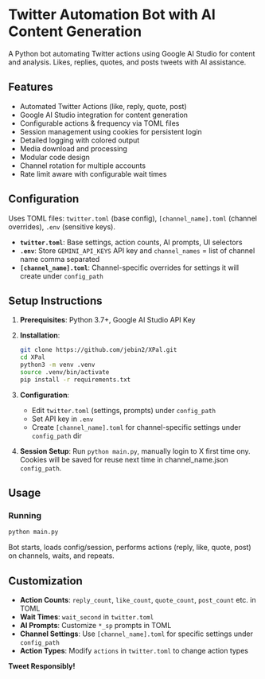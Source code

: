 # Twitter Automation Bot with AI Content Generation

A Python bot automating Twitter actions using Google AI Studio for content and analysis. Likes, replies, quotes, and posts tweets with AI assistance.

## Features

- Automated Twitter Actions (like, reply, quote, post)
- Google AI Studio integration for content generation
- Configurable actions & frequency via TOML files
- Session management using cookies for persistent login
- Detailed logging with colored output
- Media download and processing
- Modular code design
- Channel rotation for multiple accounts
- Rate limit aware with configurable wait times

## Configuration

Uses TOML files: `twitter.toml` (base config), `[channel_name].toml` (channel overrides), `.env` (sensitive keys).

- **`twitter.toml`**: Base settings, action counts, AI prompts, UI selectors
- **`.env`**: Store `GEMINI_API_KEYS` API key and `channel_names` = list of channel name comma separated
- **`[channel_name].toml`**: Channel-specific overrides for settings it will create under `config_path`

## Setup Instructions

1. **Prerequisites**: Python 3.7+, Google AI Studio API Key

2. **Installation**:
   ```bash
   git clone https://github.com/jebin2/XPal.git
   cd XPal
   python3 -m venv .venv
   source .venv/bin/activate
   pip install -r requirements.txt
   ```

3. **Configuration**:
   - Edit `twitter.toml` (settings, prompts) under `config_path`
   - Set API key in `.env`
   - Create `[channel_name].toml` for channel-specific settings under `config_path` dir

4. **Session Setup**: Run `python main.py`, manually login to X first time ony. Cookies will be saved for reuse next time in channel_name.json `config_path`.

## Usage

### Running

```bash
python main.py
```

Bot starts, loads config/session, performs actions (reply, like, quote, post) on channels, waits, and repeats.

## Customization

- **Action Counts**: `reply_count`, `like_count`, `quote_count`, `post_count` etc. in TOML
- **Wait Times**: `wait_second` in `twitter.toml`
- **AI Prompts**: Customize `*_sp` prompts in TOML
- **Channel Settings**: Use `[channel_name].toml` for specific settings under `config_path`
- **Action Types**: Modify `actions` in `twitter.toml` to change action types

**Tweet Responsibly!**